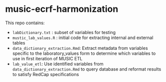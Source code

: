 # music-ecrf-harmonization

This repo contains:
- `labDictionary.txt` : subset of variables for testing
- `mustic_lab_values.R` : initial code for extracting internal and external tables
- `data_dictionary_extraction.Rmd`: Extract metadata from variables specific to the laboratory_values form to determine which variables to use in first iteration of MUSIC ETL
- `lab_value_etl`: Use identified variables from `data_dictionary_extraction.Rmd` to query database and reformat results to satisfy RedCap specifications
